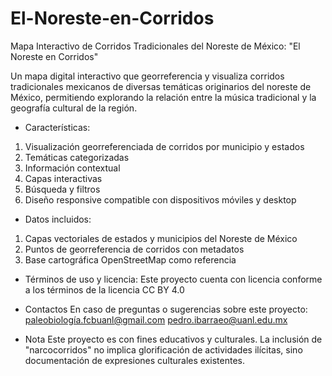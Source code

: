 # El-Noreste-en-Corridos
Mapa Interactivo de Corridos Tradicionales del Noreste de México: "El Noreste en Corridos"

Un mapa digital interactivo que georreferencia y visualiza corridos tradicionales mexicanos de diversas temáticas originarios del noreste de México, permitiendo explorando la relación entre la música tradicional y la geografía cultural de la región.

- Características:
1. Visualización georreferenciada de corridos por municipio y estados
2. Temáticas categorizadas
3. Información contextual
4. Capas interactivas
5. Búsqueda y filtros
6. Diseño responsive compatible con dispositivos móviles y desktop

- Datos incluidos:
1. Capas vectoriales de estados y municipios del Noreste de México
2. Puntos de georreferencia de corridos con metadatos
3. Base cartográfica OpenStreetMap como referencia

- Términos de uso y licencia:
Este proyecto cuenta con licencia conforme a los términos de la licencia CC BY 4.0

- Contactos
En caso de preguntas o sugerencias sobre este proyecto:
paleobiología.fcbuanl@gmail.com
pedro.ibarraeo@uanl.edu.mx

- Nota
Este proyecto es con fines educativos y culturales. La inclusión de "narcocorridos" no implica glorificación de actividades ilícitas, sino documentación de expresiones culturales existentes.
